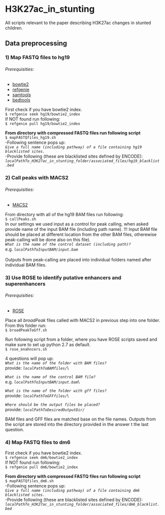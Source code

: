 # H3K27ac_in_stunting
All scripts relevant to the paper describing H3K27ac changes in stunted children.

## Data preprocessing
### 1) Map FASTQ files to hg19
###### Prerequisities:
+ [bowtie2](http://bowtie-bio.sourceforge.net/bowtie2/index.shtml)
+ [refgenie](http://refgenie.databio.org/en/latest/)
+ [samtools](http://www.htslib.org/)
+ [bedtools](https://bedtools.readthedocs.io/en/latest/index.html)

First check if you have bowtie2 index.\
`$ refgenie seek hg19/bowtie2_index`\
If NOT found run following: \
`$ refgenie pull hg19/bowtie2_index` 

**From directory with compressed FASTQ files run following script**\
`$ mapFASTQfiles_hg19.sh `\
-Following sentence pops up:\
*`Give a full name (including pathway) of a file containing hg19 blacklisted sites.`*\
-Provide following (these are blacklisted sites defined by ENCODE):\
*`localPathTo_H3K27ac_in_stunting_folder/associated_files/hg19_blacklist.bed`*

### 2) Call peaks with MACS2
###### Prerequisities:
+ [MACS2](https://anaconda.org/bioconda/macs2)

From directory with all of the hg19 BAM files run following:\
`$ callPeaks.sh`\
In our settings we used input as a control for peak calling, when asked provide name of the input BAM file (including path name). !!! Input BAM file should be placed at different location from the other BAM files, otherewise peak-calling will be done also on this file).\
*`What is the name of the control dataset (including path)?`*\
e.g. *`localPathToInputBAM/input.bam`*\
\
Outputs from peak-calling are placed into individual folders named after individual BAM files.

### 3) Use ROSE to identify putative enhancers and superenhancers
###### Prerequisities:
+ [ROSE](http://younglab.wi.mit.edu/super_enhancer_code.html)

Place all *broadPeak* files called with MACS2 in previous step into one folder. From this folder run:\
`$ broadPeakToGff.sh`

Run following script from a folder, where you have ROSE scripts saved and make sure to set up python 2.7 as default.\
`$ rose_enahncers.sh`

4 questions will pop up:\
*`What is the name of the folder with BAM files?`*\
provide:  *`localPathToBAMfiles/`*\

*`What is the name of the control BAM file?`*\
e.g. *`localPathToInputBAM/input.bam`*\


*`What is the name of the folder with gff files?`*\
provide:  *`localPathToGFFfiles/`*\


*`Where should be the output files be placed?`*\
provide:  *`localPathToDesiredOutputDir/`*

BAM files and GFF files are matched base on the file names. Outputs from the script are stored into the directory provided in the answer t the last question.


### 4) Map FASTQ files to dm6
First check if you have bowtie2 index.\
`$ refgenie seek dm6/bowtie2_index`\
If NOT found run following: \
`$ refgenie pull dm6/bowtie2_index` 

**From directory with compressed FASTQ files run following script**\
`$ mapFASTQfiles_dm6.sh `\
-Following sentence pops up:\
*`Give a full name (including pathway) of a file containing dm6 blacklisted sites.`*\
-Provide following (these are blacklisted sites defined by ENCODE):\
*`localPathTo_H3K27ac_in_stunting_folder/associated_files/dm6_blacklist.bed`*
